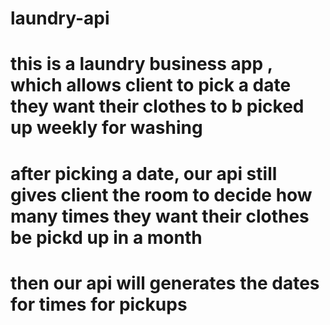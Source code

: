 # laundry-api
# this is a laundry business app , which allows client to pick a date they want their clothes to b picked up weekly for washing
# after picking a date, our api still gives client the room to decide how many times they want  their clothes be pickd up in a month
# then our api will generates the dates for times for pickups
